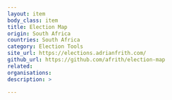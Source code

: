 ```yaml
---
layout: item
body_class: item
title: Election Map
origin: South Africa
countries: South Africa
category: Election Tools
site_url: https://elections.adrianfrith.com/
github_url: https://github.com/afrith/election-map
related: 
organisations: 
description: >
  
---
```

